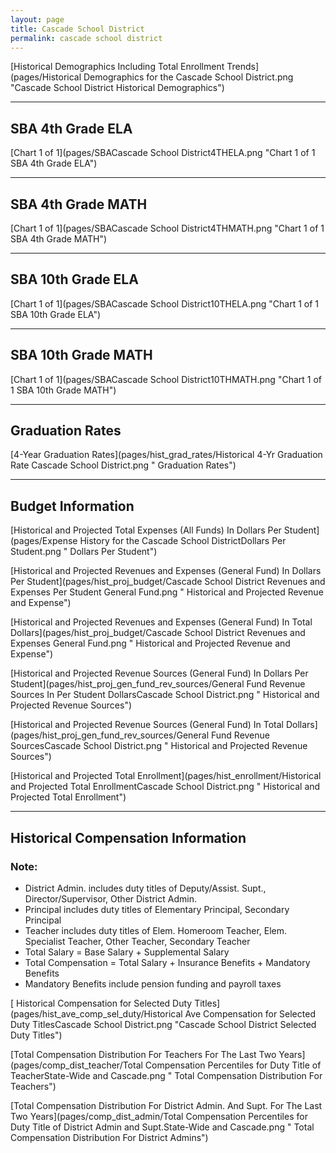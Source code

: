 ```yaml
---
layout: page
title: Cascade School District
permalink: cascade school district
---
```



[Historical Demographics Including Total Enrollment Trends](pages/Historical Demographics for the Cascade School District.png "Cascade School District Historical Demographics")

___

## SBA 4th Grade ELA

[Chart 1 of 1](pages/SBACascade School District4THELA.png "Chart 1 of 1 SBA 4th Grade ELA")


___

## SBA 4th Grade MATH

[Chart 1 of 1](pages/SBACascade School District4THMATH.png "Chart 1 of 1 SBA 4th Grade MATH")


___

## SBA 10th Grade ELA

[Chart 1 of 1](pages/SBACascade School District10THELA.png "Chart 1 of 1 SBA 10th Grade ELA")


___

## SBA 10th Grade MATH

[Chart 1 of 1](pages/SBACascade School District10THMATH.png "Chart 1 of 1 SBA 10th Grade MATH")


___

## Graduation Rates

[4-Year Graduation Rates](pages/hist_grad_rates/Historical 4-Yr Graduation Rate Cascade School District.png " Graduation Rates")


___

## Budget Information

[Historical and Projected Total Expenses (All Funds) In Dollars Per Student](pages/Expense History for the Cascade School DistrictDollars Per Student.png " Dollars Per Student")

[Historical and Projected Revenues and Expenses (General Fund) In Dollars Per Student](pages/hist_proj_budget/Cascade School District Revenues and Expenses Per Student General Fund.png " Historical and Projected Revenue and Expense")

[Historical and Projected Revenues and Expenses (General Fund) In Total Dollars](pages/hist_proj_budget/Cascade School District Revenues and Expenses General Fund.png " Historical and Projected Revenue and Expense")

[Historical and Projected Revenue Sources (General Fund) In Dollars Per Student](pages/hist_proj_gen_fund_rev_sources/General Fund Revenue Sources In Per Student DollarsCascade School District.png " Historical and Projected Revenue Sources")

[Historical and Projected Revenue Sources (General Fund) In Total Dollars](pages/hist_proj_gen_fund_rev_sources/General Fund Revenue SourcesCascade School District.png " Historical and Projected Revenue Sources")

[Historical and Projected Total Enrollment](pages/hist_enrollment/Historical and Projected Total EnrollmentCascade School District.png " Historical and Projected Total Enrollment")


___

## Historical Compensation Information
### Note:
- District Admin. includes duty titles of Deputy/Assist. Supt., Director/Supervisor, Other District Admin.
- Principal includes duty titles of Elementary Principal, Secondary Principal
- Teacher includes duty titles of Elem. Homeroom Teacher, Elem. Specialist Teacher, Other Teacher, Secondary Teacher
- Total Salary = Base Salary + Supplemental Salary
- Total Compensation = Total Salary + Insurance Benefits + Mandatory Benefits
- Mandatory Benefits include pension funding and payroll taxes

[ Historical Compensation for Selected Duty Titles](pages/hist_ave_comp_sel_duty/Historical Ave Compensation for Selected Duty TitlesCascade School District.png "Cascade School District Selected Duty Titles")

[Total Compensation Distribution For Teachers For The Last Two Years](pages/comp_dist_teacher/Total Compensation Percentiles for Duty Title of TeacherState-Wide and Cascade.png " Total Compensation Distribution For Teachers")

[Total Compensation Distribution For District Admin. And Supt. For The Last Two Years](pages/comp_dist_admin/Total Compensation Percentiles for Duty Title of District Admin and Supt.State-Wide and Cascade.png " Total Compensation Distribution For District Admins")

